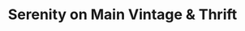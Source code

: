 ---
title: "Serenity on Main Vintage & Thrift"
url: /zanesville/serenity-on-main-vintage-und-thrift/
shop: Gebrauchtwaren
---